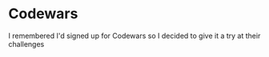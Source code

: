 # Codewars
I remembered I'd signed up for Codewars so I decided to give it a try at their challenges
